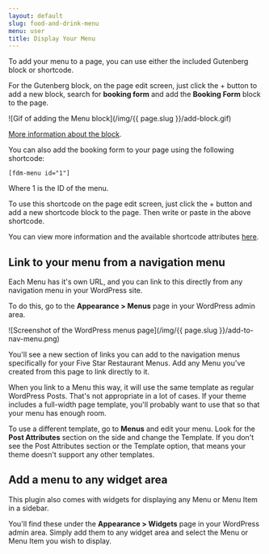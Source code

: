 ```yaml
---
layout: default
slug: food-and-drink-menu
menu: user
title: Display Your Menu
---
```

To add your menu to a page, you can use either the included Gutenberg block or shortcode.

For the Gutenberg block, on the page edit screen, just click the + button to add a new block, search for **booking form** and add the **Booking Form** block to the page.

![Gif of adding the Menu block](/img/{{ page.slug }}/add-block.gif)

[More information about the block](../blocks-shortcodes/menu-block).

You can also add the booking form to your page using the following shortcode:

`[fdm-menu id="1"]`

Where 1 is the ID of the menu.

To use this shortcode on the page edit screen, just click the + button and add a new shortcode block to the page. Then write or paste in the above shortcode.

<!-- ![Gif of adding the shortcode](/img/{{ page.slug }}/urp-add-submit-review-shortcode.gif) -->

You can view more information and the available shortcode attributes [here](../blocks-shortcodes/fdm-menu-shortcode).

## Link to your menu from a navigation menu

Each Menu has it's own URL, and you can link to this directly from any navigation menu in your WordPress site.

To do this, go to the **Appearance > Menus** page in your WordPress admin area.

![Screenshot of the WordPress menus page](/img/{{ page.slug }}/add-to-nav-menu.png)

You'll see a new section of links you can add to the navigation menus specifically for your Five Star Restaurant Menus. Add any Menu you've created from this page to link directly to it.

When you link to a Menu this way, it will use the same template as regular WordPress Posts. That's not appropriate in a lot of cases. If your theme includes a full-width page template, you'll probably want to use that so that your menu has enough room.

To use a different template, go to **Menus** and edit your menu. Look for the **Post Attributes** section on the side and change the Template. If you don't see the Post Attributes section or the Template option, that means your theme doesn't support any other templates.

## Add a menu to any widget area

This plugin also comes with widgets for displaying any Menu or Menu Item in a sidebar.

You'll find these under the **Appearance > Widgets** page in your WordPress admin area. Simply add them to any widget area and select the Menu or Menu Item you wish to display.